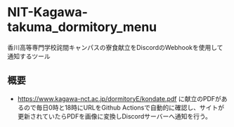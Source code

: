 # NIT-Kagawa-takuma_dormitory_menu
香川高等専門学校詫間キャンパスの寮食献立をDiscordのWebhookを使用して通知するツール

## 概要
  * https://www.kagawa-nct.ac.jp/dormitoryE/kondate.pdf に献立のPDFがあるので毎日0時と18時にURLをGithub Actionsで自動的に確認し、サイトが更新されていたらPDFを画像に変換しDiscordサーバーへ通知を行う。